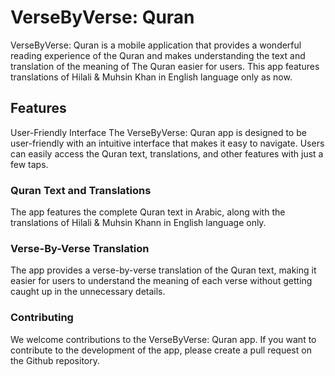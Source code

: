 # VerseByVerse: Quran
VerseByVerse: Quran is a mobile application that provides a wonderful reading experience of the Quran and makes understanding the text and translation of the meaning of The Quran easier for users. This app features translations of Hilali & Muhsin Khan in English language only as now.

## Features
User-Friendly Interface
The VerseByVerse: Quran app is designed to be user-friendly with an intuitive interface that makes it easy to navigate. Users can easily access the Quran text, translations, and other features with just a few taps.

### Quran Text and Translations
The app features the complete Quran text in Arabic, along with the translations of Hilali & Muhsin Khann in English language only. 

### Verse-By-Verse Translation
The app provides a verse-by-verse translation of the Quran text, making it easier for users to understand the meaning of each verse without getting caught up in the unnecessary details.

### Contributing
We welcome contributions to the VerseByVerse: Quran app. If you want to contribute to the development of the app, please create a pull request on the Github repository.

